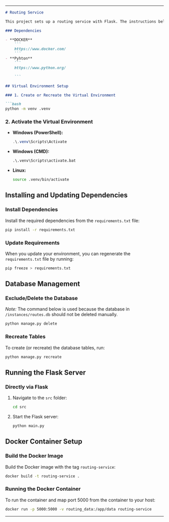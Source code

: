 
---

```markdown
# Routing Service

This project sets up a routing service with Flask. The instructions below cover how to create a virtual environment, manage dependencies, control the database, and run the application both directly and inside a Docker container.

### Dependencies

- **DOCKER**
    ```
    https://www.docker.com/
    ```
- **Pyhton**
    ```
    https://www.python.org/

    ```

## Virtual Environment Setup

### 1. Create or Recreate the Virtual Environment

```bash
python -m venv .venv
```

### 2. Activate the Virtual Environment

- **Windows (PowerShell):**
  ```powershell
  .\.venv\Scripts\Activate
  ```

- **Windows (CMD):**
  ```cmd
  .\.venv\Scripts\activate.bat
  ```

- **Linux:**
  ```bash
  source .venv/bin/activate
  ```

## Installing and Updating Dependencies

### Install Dependencies
Install the required dependencies from the `requirements.txt` file:

```bash
pip install -r requirements.txt
```

### Update Requirements
When you update your environment, you can regenerate the `requirements.txt` file by running:

```bash
pip freeze > requirements.txt
```

## Database Management

### Exclude/Delete the Database
*Note:* The command below is used because the database in `/instances/routes.db` should not be deleted manually.
  
```bash
python manage.py delete
```

### Recreate Tables
To create (or recreate) the database tables, run:

```bash
python manage.py recreate
```

## Running the Flask Server

### Directly via Flask
1. Navigate to the `src` folder:
   ```bash
   cd src
   ```
2. Start the Flask server:
   ```bash
   python main.py
   ```

## Docker Container Setup

### Build the Docker Image
Build the Docker image with the tag `routing-service`:

```bash
docker build -t routing-service .
```

### Running the Docker Container
To run the container and map port 5000 from the container to your host:

```bash
docker run -p 5000:5000 -v routing_data:/app/data routing-service
```

---